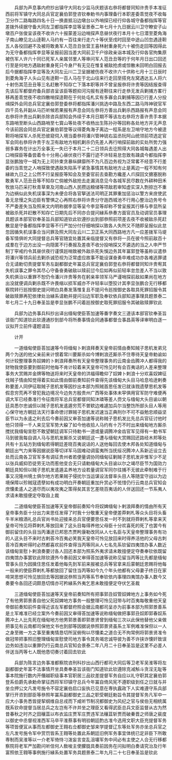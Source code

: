 <!-- { "loadSidebar": true } -->
　　兵部为声息事内府抄出镇守大同右少监马庆题该右叅将都督同知许贵手本准征西前将军镇守大同总兵官定襄伯郭登咨钦奉勅书内事理备行本职差委乖觉夜不收每卫分作二路每路四名十日一换直抵沿边墩台以外哨探已经行仰各城守备都指挥等官差拨外续据守备大同左卫都指挥李显等呈景泰二年七月十九日据云川卫守瞭安子山墩百户张俊呈该夜不收许六十报蒙差沿边哨探声息昼伏夜行本月十七日潜至菱角海子南山瞭见北山逹靼人马约有一百往来行走六十等伏至戌时回至中途山凹忽遇逹靼五人各役回避不及被将敢勇军人范丑丑张营王喜林射重身死六十被伤走回等因得此为无守备都指挥李显等呈报前因当差大同前卫千户徐政亲诣本城及行仰各官拘集原被伤军人许六十同已死军人亲属邻里人等审问军人范丑丑等的于何年月日出口回还行至是何地方遇敌射重身死只今身尸有无见在惟复被敌抢虏或惊散未回明白回报去后今据都指挥李显等及大同左云川二卫呈据被伤夜不收许六十供称七月十三日辰时到菱角海子人头山见有逹靼一百人马在于北山往来行走回至搭皃左窝遇达五人将六十射伤其范丑丑等三名赶散不知存亡下落本职等并不曾呈报叅将许贵等因结报查得先该后军都督府备兵部咨呈该臣等题抑河沟报有逹靼往来行走叅无发兵剿捕方畧行移再差乖觉夜不收四散哨探逹靼在于何处屯札实有多寡会兵剿捕等因已行差人分投缉探外会同总兵官定襄伯郭登委叅将都指挥潘兴挑选中路及东西二路马阵神锐官军四千员名并副从马匹听候若果报有声息会同左叅将方善出兵剿杀西路报有声息会同右叅将许贵出兵剿杀除咨兵部知会外续于本月日期不等该左右叅将方善许贵手本据东路哨至断头山西路哨至七寳山等处夜不收杨出生陈孙孙等回称各处地方并无声息今该前因会同总兵官定襄伯郭登等议得菱角海子离边一程系是左卫哨守地方今被逹靼将哨探军人杀死恐彼窥伺入境当委叅将潘兴管神铳右监丞阮阿山统领前项选定官军会同右叅将许贵于左卫有敌地方相机剿杀仍先差人再行哨探前敌的实处所势力强弱多寡务在计出万全事无一失已于本月二十二日领兵去讫照得大同各城每遇差人出口哨探臣等备尝着令十分用心昼伏夜行不露行迹不许轻易怠忽致有疎虞今都指挥李显张鹏独守一城为无上司钤束贪暴纵肆靡所不为凡百边务视为泛常畧不经意不行差委的当乖觉之人哨探致使遇敌失陷系干紧急事情其有敌地方止是离边一程不知有何縁故九日之上公然不行呈报臣等知会及至委官前去查勘方纔差人爪探回文搪塞脱称敢勇军人范丑丑等不知存亡倘被外敌抢去走漏消息见今各城军民尽数在外耕种田禾牧放马匹采打秋青草束及河南山西人民攒运粮储等项敌若审知虚实深入剽掠岂不重为边祸似此失机误事深为未便合将各官拏送法司明正其罪重加惩治以警方来庻使武备无怠慢之失边臣有警惧之心再照右叅将许贵分守迤西城池不行用心整治边务号令不严委差失当及照来文内明称据李显等呈今李显等却称不曾呈报其行移与李显所呈被敌杀死并赶散不知存亡日期先后不同亦合提问縁系叅奏方面官员及动调官员事理具题该本部官钦奉圣旨兵部知道钦此钦遵抄出到部叅照前项差去夜不收被敌杀死赶散显是守备都指挥李显等不行严加分付仔细哨探以致各人失所又不随即呈报似此怠忽因循失机误事合当问罪及照大同左云川二卫正系大同西路地方凡一应差拨军马堤备军情俱听大同提督总兵等官随宜处置其亲临提督又有叅将一员在彼今照前敌百十成羣在于边方出没一向隠匿不行奏报及差夜不收分投哨探又不遴选的当之人申严节制丁寜戒约令其昼伏夜行谨慎廵哨致被外敌杀死失悞边务其年冨郭登等虽称议遣叅将潘兴等领兵前去剿杀诚恐视为泛常虚应故事不能设谋奋勇卒难成功亦各难逃罪谴合无请勅切责提督军务左副都御史年冨总兵官定襄伯郭登右叅将都督同知许贵宥其失机误事之罪令其尽心守备奋勇破敌以赎前愆今后如再似前轻率怠忽差人不当以致失机俱治以重罪不恕仍令潘兴许贵等务在躬亲率领军马严谨哨探前敌如果尚在地方出没就便调兵剿杀既不许畏缩以损军威亦不许轻率以堕狡计其李显张鹏合无行移都察院转行廵按御史提问明白具奏发落惟复且不提问令廵按御史各取具死罪招服令其破敌赎罪再犯依律处治縁系请勅并提问沿边军职及奉钦依兵部知道事理具题景泰二年七月二十九日奉圣旨是李显张鹏不问着廵按御史取死罪招服令其破敌赎罪钦此

　　兵部为边务事兵科抄出译出缅甸使臣答加速等番字奏文三道该本部官钦奉圣旨该衙门知道钦此钦遵通抄到部今将所奏事情会同通事都督佥事昌英等译审明白逐一议拟开立前件谨题请旨

　　计开

　　一道缅甸使臣荅加速等今将缅甸卜剌浪拜奏天皇帝前情由奏知贼子思机发弟兄两个为送的他父亲前来计恨着常川要厮杀如今博剌浪还厮杀不住専待天皇帝勅谕如何计较整理事务奴婢的卜剌浪拜奏所有天皇帝整理事务的云南金齿腾冲人都得我的财物我使臣要到御前时他每不肯计较着来天皇帝可怜见时有会百夷话的人差来整理事务大赏赐并金牌等物送将来时天皇帝的洪福得瞻仰了奴婢卜剌浪十分欢喜奴婢征伐贼子情由知觉得着实如此情由御前奏知前件查得先该缅甸大头目马哈息哈逹剌奏称要差人同伊征取贼子思机发等因抄出本部为照贼首思任发已就诛戮遗孽思机发等假息穷荒再不曾犯我边境况今边务方殷贵州广西等处事体未寜俱用官军防守难便再调大军已经奏准行令征南将军总兵官都督同知沐璘等差人赍文与缅甸大头目谕以朝廷具悉尔忠诚但以贼子思机发逺遁穷荒不曽欵边难遽加兵尔当整饬所部头目人等用心保守地方朝廷法天行事命徳讨罪贼子思机发迟速当正典刑尔不可不益勉忠顺益坚臣节以为永逺之利去后今奏前因又审荅加速等说称贼子思机发比先总兵官征讨他时他只领得一千人来见官军势大躱了如今他收拾人马约有十万不时出来缅甸地方厮杀搅扰我缅甸宣慰不敢望朝廷调军只待勅书一道或量调腾冲金齿官军见得有一勅书军马到彼我每自调人马与思机发厮杀又说朝廷这一遭与缅甸大赏赐回还路经木邦等处共有十五站方到缅甸若得朝廷差晓百夷说话的人送他每回去使木邦各处知道缅甸与朝廷出气力来等因据说臣等切详军马固难动调蛮夷所当抚绥况腾冲人系新近设立去处而云南各卫官军多有调征贵州者若便量调协同缅甸征剿贼子思机发非惟军少不足以张兵威抑恐徒劳无功而惹他变合无只请勅缅甸大头目谕以尔之竭尽臣节为国効力朝廷具知但以贼子思机发逺遁孟养地方设若量调官军同尔往捕不无彼此牵制难于行事又况隆州境土俱尔地方若果贼子侵扰尔当运谋设法督率头目人等随宜守战以为边境保障以殄贼冦遗孽如有成功明白开奏朝廷重加升赏必不恡惜仍行云南总兵官知会庶懐柔逺人之道尽而以夷攻夷之策得矣其言乞差晓百夷话的人伴送回还一节系夷人求请未敢擅便定夺取自上裁

　　二道缅甸使臣荅加速等天皇帝御前奏知今将奴婢缅甸卜剌浪拜奏的情由所有天皇帝事务臣十分出力来思任发得了时我十分敬重天皇帝便差莽剌札等众头目将头畜牛羊米粮酒礼总兵官尚书处迎接来总兵官便要思任发一时不到就将莽剌札等拿来天皇帝可怜见将莽剌札等放回来了这头目每得养他父母臣十分欢喜死的死了也罢今有御前留住的头目当丙潘逹已邦思杰贾盻康勒改同从人七名臣与天皇帝整理事务有功的人这头目不来时古剌荅冷百夷必笑我天皇帝可怜见放回来时得养活他的父母古刺荅冷百夷听得时必然都喜欢前件查得当丙等同从人七名先系钦留四夷馆办事人数近该缅甸宣慰卜剌浪奏要讨各人回还本部为照系外夷求请未敢擅便定夺奏奉钦依既留四夷馆办事罢钦此除钦遵外今奏前因又审得荅加速等说称见留当丙等比先都是缅甸管事头目为因擒住思任发着他每先到军前来报被总兵等官拿来后蒙朝廷恩赐将他每一般来的使臣莽剌札等都放回了留住当丙等如今九个年头他都有父母妻子终日在家啼哭思想可怜见放回去等因据说叅照当丙等系节奉钦依内事理四夷馆办事人数今又奏要令各回还词颇恳切情亦可矜縁系外夷乞恩未敢擅便定夺伏乞圣裁

　　三道缅甸使臣荅加速等天皇帝前奏知所有把事郭丑奴管奴婢地方上事务如今死了有他男郭景善自他父死奴婢地方事务一般整理可怜见冠带与时百夷每敬重他天皇帝御前奏知前件查得近该左军都督府照会据云南都司呈亦为前事本部为照郭景善系是土军难准已经立案外今奏前因又审得荅加速等说称缅甸做把事郭丑奴即郭春奴系腾冲土人比先死在缅甸地方他男郭景善即郭景贤曾到缅甸三次以此保他替他父亲做把事见有云南都司保他文书也到部等因据说叅照郭景贤虽系土军例难准保但以一人之身至微一方之事至重夷情恳切所冝俯徇以尽懐柔之道合无不拘常例将郭景贤准令做冠带把事照旧整理缅甸宣慰使司地方事令其务竭忠诚导彼为善不许挟诈懐奸致误边务如违治以重罪仍行云南总兵官知会景泰二年八月二十日奉圣旨是这里不必差人伴送当丙等七人既他恳切奏讨着回去钦此

　　兵部为陈言边务事准都察院咨刑科抄出山西行都司大同后等卫老军吴淮等将左副都御史年富不法事情开坐具奏奉圣旨该衙门知道钦此钦遵除克减斛斗贪淫无耻等事本院施行数内开僭越职级事本官职居三品钦差提督军务自应以礼守职其定襄伯郭登系伯爵先承勅命掌征西将军印镇守总兵今年冨自倚风宪不遵职级到任之日就与并坐佥押公文凡发号施令不容定襄伯启口妄执已见意在専执蠧政下人实难遵守系兵部掌行开咨到部臣等叅照年冨系副都御史三品之职受朝廷勅旨令其提督军务凡军中一应大小事务悉皆提挈纲维自总戎而下咸听节制况都御史为风纪之官与侯伯无相统属既系钦命提督当居总兵之左岂有不许并坐之理臣又看得武臣总兵文臣监督从古为然昔春秋之时齐之田穰苴以布衣监庄贾军庄贾违军法穰苴斩贾而破秦晋之师唐之裴度以御史中丞督视淮西军马卒平淮蔡事有明验朝廷酌古准今选用文职大臣充提督军务等项皆便冝从事而左都御史王翱右佥都御史邹来学提督辽东等处军务亦坐总兵官之左凡发号施令军中赏罚皆系王翱等处置此系朝廷旧例军务事宜体统已定非臣下所敢専制而吴淮等以一介老军倚恃刁泼妄言变乱沮壊军务中间必有主使之人合无行移都察院将老军严加勘问听信何人敎唆主使朦胧具奏前因务在问拟明白奏请究治及行年富照依王翱等事例施行縁系处置军务具题景泰二年九月二十七日奉圣旨是钦此

